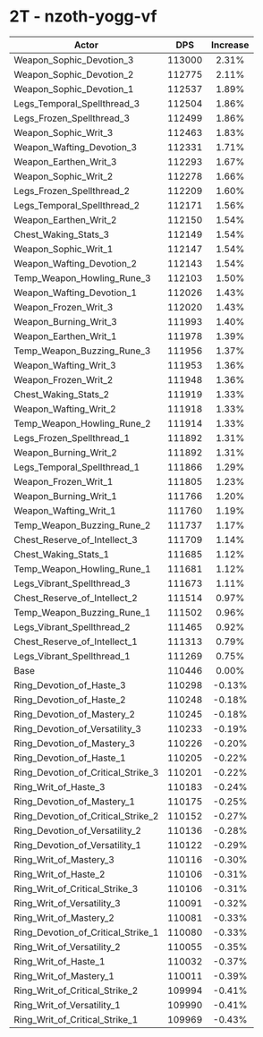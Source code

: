 # 2T - nzoth-yogg-vf
| Actor | DPS | Increase |
|---|:---:|:---:|
|Weapon_Sophic_Devotion_3|113000|2.31%|
|Weapon_Sophic_Devotion_2|112775|2.11%|
|Weapon_Sophic_Devotion_1|112537|1.89%|
|Legs_Temporal_Spellthread_3|112504|1.86%|
|Legs_Frozen_Spellthread_3|112499|1.86%|
|Weapon_Sophic_Writ_3|112463|1.83%|
|Weapon_Wafting_Devotion_3|112331|1.71%|
|Weapon_Earthen_Writ_3|112293|1.67%|
|Weapon_Sophic_Writ_2|112278|1.66%|
|Legs_Frozen_Spellthread_2|112209|1.60%|
|Legs_Temporal_Spellthread_2|112171|1.56%|
|Weapon_Earthen_Writ_2|112150|1.54%|
|Chest_Waking_Stats_3|112149|1.54%|
|Weapon_Sophic_Writ_1|112147|1.54%|
|Weapon_Wafting_Devotion_2|112143|1.54%|
|Temp_Weapon_Howling_Rune_3|112103|1.50%|
|Weapon_Wafting_Devotion_1|112026|1.43%|
|Weapon_Frozen_Writ_3|112020|1.43%|
|Weapon_Burning_Writ_3|111993|1.40%|
|Weapon_Earthen_Writ_1|111978|1.39%|
|Temp_Weapon_Buzzing_Rune_3|111956|1.37%|
|Weapon_Wafting_Writ_3|111953|1.36%|
|Weapon_Frozen_Writ_2|111948|1.36%|
|Chest_Waking_Stats_2|111919|1.33%|
|Weapon_Wafting_Writ_2|111918|1.33%|
|Temp_Weapon_Howling_Rune_2|111914|1.33%|
|Legs_Frozen_Spellthread_1|111892|1.31%|
|Weapon_Burning_Writ_2|111892|1.31%|
|Legs_Temporal_Spellthread_1|111866|1.29%|
|Weapon_Frozen_Writ_1|111805|1.23%|
|Weapon_Burning_Writ_1|111766|1.20%|
|Weapon_Wafting_Writ_1|111760|1.19%|
|Temp_Weapon_Buzzing_Rune_2|111737|1.17%|
|Chest_Reserve_of_Intellect_3|111709|1.14%|
|Chest_Waking_Stats_1|111685|1.12%|
|Temp_Weapon_Howling_Rune_1|111681|1.12%|
|Legs_Vibrant_Spellthread_3|111673|1.11%|
|Chest_Reserve_of_Intellect_2|111514|0.97%|
|Temp_Weapon_Buzzing_Rune_1|111502|0.96%|
|Legs_Vibrant_Spellthread_2|111465|0.92%|
|Chest_Reserve_of_Intellect_1|111313|0.79%|
|Legs_Vibrant_Spellthread_1|111269|0.75%|
|Base|110446|0.00%|
|Ring_Devotion_of_Haste_3|110298|-0.13%|
|Ring_Devotion_of_Haste_2|110248|-0.18%|
|Ring_Devotion_of_Mastery_2|110245|-0.18%|
|Ring_Devotion_of_Versatility_3|110233|-0.19%|
|Ring_Devotion_of_Mastery_3|110226|-0.20%|
|Ring_Devotion_of_Haste_1|110205|-0.22%|
|Ring_Devotion_of_Critical_Strike_3|110201|-0.22%|
|Ring_Writ_of_Haste_3|110183|-0.24%|
|Ring_Devotion_of_Mastery_1|110175|-0.25%|
|Ring_Devotion_of_Critical_Strike_2|110152|-0.27%|
|Ring_Devotion_of_Versatility_2|110136|-0.28%|
|Ring_Devotion_of_Versatility_1|110122|-0.29%|
|Ring_Writ_of_Mastery_3|110116|-0.30%|
|Ring_Writ_of_Haste_2|110106|-0.31%|
|Ring_Writ_of_Critical_Strike_3|110106|-0.31%|
|Ring_Writ_of_Versatility_3|110091|-0.32%|
|Ring_Writ_of_Mastery_2|110081|-0.33%|
|Ring_Devotion_of_Critical_Strike_1|110080|-0.33%|
|Ring_Writ_of_Versatility_2|110055|-0.35%|
|Ring_Writ_of_Haste_1|110032|-0.37%|
|Ring_Writ_of_Mastery_1|110011|-0.39%|
|Ring_Writ_of_Critical_Strike_2|109994|-0.41%|
|Ring_Writ_of_Versatility_1|109990|-0.41%|
|Ring_Writ_of_Critical_Strike_1|109969|-0.43%|
